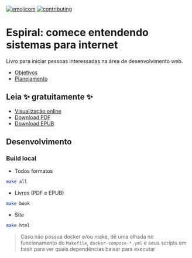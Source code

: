 [![emojicom](https://img.shields.io/badge/emojicom-%F0%9F%90%9B%20%F0%9F%86%95%20%F0%9F%92%AF%20%F0%9F%91%AE%20%F0%9F%86%98%20%F0%9F%92%A4-%23fff)](http://neni.dev/emojicom) [![contributing](https://img.shields.io/badge/CONTRIBUTING-CONTRIBUINDO-%23fff)](http://neni.dev/contributing)

# Espiral: comece entendendo sistemas para internet

Livro para iniciar pessoas interessadas na área de desenvolvimento web.

- [Objetivos](https://github.com/nenitf/intro-dev-web/milestones?with_issues=no)
- [Planejamento](https://github.com/users/nenitf/projects/6/views/1)

## Leia ✨ gratuitamente ✨

- [Visualização online](http://neni.dev/intro-dev-web)
- [Download PDF](https://github.com/nenitf/intro-dev-web/releases/latest/download/intro-dev-web.pdf)
- [Download EPUB](https://github.com/nenitf/intro-dev-web/releases/latest/download/intro-dev-web.epub)

## Desenvolvimento

### Build local

- Todos formatos
```sh
make all
```

- Livros (PDF e EPUB)
```sh
make book
```

- Site
```sh
make html
```

> Caso não possua docker e/ou make, dê uma olhada no funcionamento do `Makefile`, `docker-compose-*.yml` e seus scripts em bash para ver quais dependências baixar para executar
